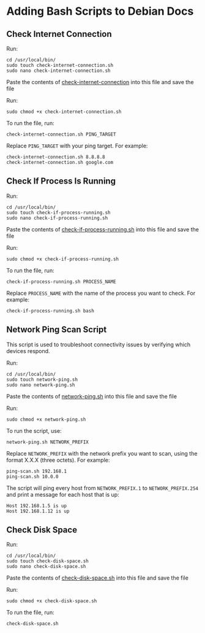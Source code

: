 # Adding Bash Scripts to Debian Docs

## Check Internet Connection

Run:
```
cd /usr/local/bin/
sudo touch check-internet-connection.sh
sudo nano check-internet-connection.sh
```

Paste the contents of [check-internet-connection](check-internet-connection.sh) into this file and save the file

Run:
```
sudo chmod +x check-internet-connection.sh
```

To run the file, run:
```
check-internet-connection.sh PING_TARGET
```

Replace `PING_TARGET` with your ping target. For example:
```
check-internet-connection.sh 8.8.8.8
check-internet-connection.sh google.com
```

## Check If Process Is Running

Run:
```
cd /usr/local/bin/
sudo touch check-if-process-running.sh
sudo nano check-if-process-running.sh
```

Paste the contents of [check-if-process-running.sh](check-if-process-running.sh) into this file and save the file

Run:
```
sudo chmod +x check-if-process-running.sh
```

To run the file, run:
```
check-if-process-running.sh PROCESS_NAME
```

Replace `PROCESS_NAME` with the name of the process you want to check. For example:
```
check-if-process-running.sh bash
```

## Network Ping Scan Script

This script is used to troubleshoot connectivity issues by verifying which devices respond.


Run:
```
cd /usr/local/bin/
sudo touch network-ping.sh
sudo nano network-ping.sh
```

Paste the contents of [network-ping.sh](network-ping.sh) into this file and save the file

Run:
```
sudo chmod +x network-ping.sh
```

To run the script, use:
```
network-ping.sh NETWORK_PREFIX
```

Replace `NETWORK_PREFIX` with the network prefix you want to scan, using the format X.X.X (three octets). For example:
```
ping-scan.sh 192.168.1
ping-scan.sh 10.0.0
```

The script will ping every host from `NETWORK_PREFIX.1` to `NETWORK_PREFIX.254` and print a message for each host that is up:
```
Host 192.168.1.5 is up
Host 192.168.1.12 is up
```

## Check Disk Space

Run:
```
cd /usr/local/bin/
sudo touch check-disk-space.sh
sudo nano check-disk-space.sh
```

Paste the contents of [check-disk-space.sh](check-disk-space.sh) into this file and save the file

Run:
```
sudo chmod +x check-disk-space.sh
```

To run the file, run:
```
check-disk-space.sh
```